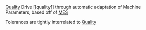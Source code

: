 [Quality](Connectivity) Drive [[quality]] through automatic adaptation of Machine Parameters, based off of [MES](Art3mis)

Tolerances are tightly interrelated to [Quality](Quality)

